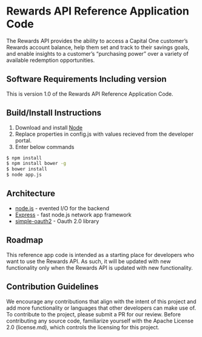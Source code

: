 # Rewards API Reference Application Code

The Rewards API provides the ability to access a Capital One customer’s Rewards account balance, help them set and track to their savings goals, and enable insights to a customer’s “purchasing power” over a variety of available redemption opportunities.

## Software Requirements Including version
This is version 1.0 of the Rewards API Reference Application Code. 

## Build/Install Instructions

1. Download and install [Node] 
2. Replace properties in config.js with values recieved from the developer portal. <Link needed>
3. Enter below commands
```sh
$ npm install
$ npm install bower -g
$ bower install
$ node app.js
```

[node]:<https://nodejs.org>
[express]: <http://expressjs.com>
[node.js]: <http://nodejs.org>
[jQuery]: <http://jquery.com>
[tunnel]: <https://www.npmjs.com/package/tunnel>
[log4js]: <https://www.npmjs.com/package/log4js>
[simple-oauth2]: <https://www.npmjs.com/package/simple-oauth2>

## Architecture
* [node.js] - evented I/O for the backend
* [Express] - fast node.js network app framework
* [simple-oauth2] - Oauth 2.0 library

## Roadmap
This reference app code is intended as a starting place for developers who want to use the Rewards API. As such, it will be updated with new functionality only when the Rewards API is updated with new functionality.

## Contribution Guidelines
We encourage any contributions that align with the intent of this project and add more functionality or languages that other developers can make use of. To contribute to the project, please submit a PR for our review. Before contributing any source code, familiarize yourself with the Apache License 2.0 (license.md), which controls the licensing for this project.

